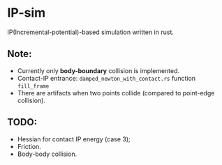 # IP-sim 

IP(Incremental-potential)-based simulation written in rust.

## Note:
- Currently only **body-boundary** collision is implemented.
- Contact-IP entrance: `damped_newton_with_contact.rs` function `fill_frame`
- There are artifacts when two points collide (compared to point-edge collision).

## TODO:
- Hessian for contact IP energy (case 3);
- Friction.
- Body-body collision.